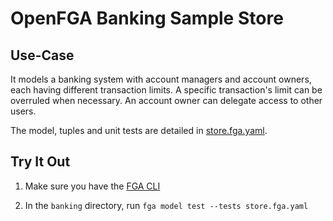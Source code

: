 # OpenFGA Banking Sample Store

## Use-Case

It models a banking system with account managers and account owners, each having different transaction limits. A specific transaction's limit can be overruled when necessary. An account owner can delegate access to other users.

The model, tuples and unit tests are detailed in [store.fga.yaml](./store.fga.yaml).

## Try It Out

1. Make sure you have the [FGA CLI](https://github.com/openfga/cli/?tab=readme-ov-file#installation)

2. In the `banking` directory, run `fga model test --tests store.fga.yaml`
